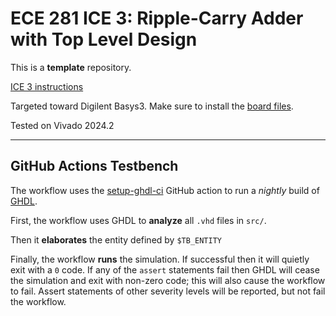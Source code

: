 # ECE 281 ICE 3: Ripple-Carry Adder with Top Level Design

This is a **template** repository.

[ICE 3 instructions](https://usafa-ece.github.io/ece281-book/ICE/ICE3.html)

Targeted toward Digilent Basys3. Make sure to install the [board files](https://github.com/Xilinx/XilinxBoardStore/tree/2018.2/boards/Digilent/basys3).

Tested on Vivado 2024.2

---

## GitHub Actions Testbench

The workflow uses the [setup-ghdl-ci](https://github.com/ghdl/setup-ghdl-ci) GitHub action
to run a *nightly* build of [GHDL](https://ghdl.github.io/ghdl/).

First, the workflow uses GHDL to **analyze** all `.vhd` files in `src/`.

Then it **elaborates** the entity defined by `$TB_ENTITY`

Finally, the workflow **runs** the simulation. If successful then it will quietly exit with a `0` code.
If any of the `assert` statements fail then GHDL will cease the simulation and exit with non-zero code; this will also cause the workflow to fail.
Assert statements of other severity levels will be reported, but not fail the workflow.
